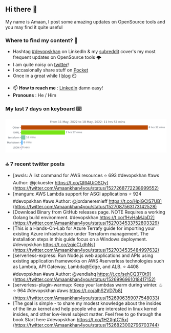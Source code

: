 <!--- [![Hits](https://hits.seeyoufarm.com/api/count/incr/badge.svg?url=https%3A%2F%2Fgithub.com%2Fakhan4u%2Fhit-counter&count_bg=%2379C83D&title_bg=%23555555&icon=&icon_color=%23E7E7E7&title=visits&edge_flat=false)](https://hits.seeyoufarm.com) --->

## Hi there 👋

My name is Amaan, I post some amazing updates on OpenSource tools and you may find it quite useful

### Where to find my content? 🤔

* Hashtag [#devopskhan](https://www.linkedin.com/feed/hashtag/devopskhan/) on LinkedIn & my [subreddit](https://www.reddit.com/r/devopskhan/) cover's my most frequent updates on OpenSource tools 🌩️
* I am quite noisy on [twitter](https://twitter.com/Amaankhan4you)!
* I occasionally share stuff on [Pocket](https://getpocket.com/@ej6g8d1dp2829A16a9Tf5d4T6bAMp3d8791rejDe86yem3bm4e14ex4fT4dluk29)
* Once in a great while I [blog](https://linuxparrot.com/) ⏲️


- 📫 **How to reach me** : [LinkedIn](https://www.linkedin.com/in/amaan-khan-linux-ninja) damn easy!
- **Pronouns** : He / Him

### My last 7 days on keyboard ⌨️

<img src="https://github.com/akhan4u/akhan4u/blob/main/images/stat.svg" alt="Amaan's Wakatime Activity!"/>

### 🔝 7 recent twitter posts
<!-- DEVDOJO:START -->
- [awsls: A list command for AWS resources
⭐️ 693
#devopskhan #aws
Author: @jckuester
https://t.co/QRl4UiOSOy](https://twitter.com/Amaankhan4you/status/1527268772238999552)
- [mangum: AWS Lambda support for ASGI applications
⭐️ 924
#devopskhan #aws
Author: @jordaneremieff
https://t.co/HpiGClS7UB](https://twitter.com/Amaankhan4you/status/1527087563173142528)
- [Download Binary from GitHub releases page. NOTE Requires a working Golang build environment. #devopskhan https://t.co/fHvHaMJaD2](https://twitter.com/Amaankhan4you/status/1527034533752803329)
- [This is a Hands-On-Lab for Azure Terrafy guide for importing your existing Azure infrastructure under Terraform management. The installation steps in this guide focus on a Windows deployment. #devopskhan https://t.co/zqicCLdhNs](https://twitter.com/Amaankhan4you/status/1527034535484997632)
- [serverless-express: Run Node.js web applications and APIs using existing application frameworks on AWS #serverless technologies such as Lambda, API Gateway, Lambda@Edge, and ALB.
⭐️ 4408
#devopskhan #aws
Author: @vendiahq
https://t.co/sehCQ37Ot9](https://twitter.com/Amaankhan4you/status/1526996961018417152)
- [serverless-plugin-warmup: Keep your lambdas warm during winter. ♨
⭐️ 964
#devopskhan #aws
https://t.co/alhS2VD7b8](https://twitter.com/Amaankhan4you/status/1526906359077548033)
- [The goal is simple - to share my modest knowledge about the insides of the linux kernel and help people who are interested in linux kernel insides, and other low-level subject matter. Feel free to go through the book Start here #devopskhan https://t.co/1H2XgtC15x](https://twitter.com/Amaankhan4you/status/1526823002796703744)
<!-- DEVDOJO:END -->

<!-- ![Amaan's GitHub stats](https://github-readme-stats.vercel.app/api?username=akhan4u&count_private=true&show_icons=true&hide=contribs) -->
